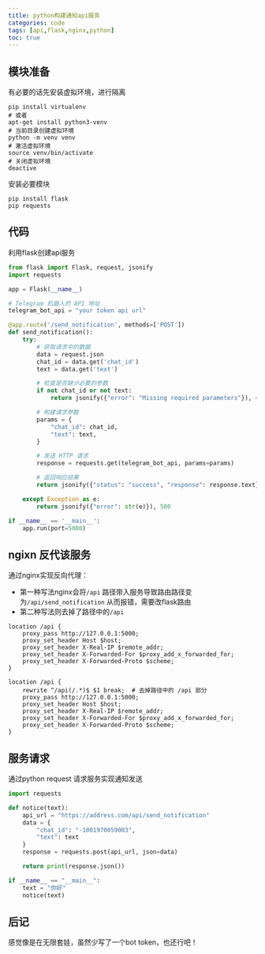 ```yaml
---
title: python构建通知api服务
categories: code
tags: [api,flask,nginx,python]
toc: true
---
```


## 模块准备

有必要的话先安装虚拟环境，进行隔离

```shell
pip install virtualenv
# 或者
apt-get install python3-venv
# 当前目录创建虚拟环境
python -m venv venv
# 激活虚拟环境
source venv/bin/activate
# 关闭虚拟环境
deactive
```

安装必要模块

```shell
pip install flask
pip requests
```

## 代码

利用flask创建api服务

```python
from flask import Flask, request, jsonify
import requests

app = Flask(__name__)

# Telegram 机器人的 API 地址
telegram_bot_api = "your token api url"

@app.route('/send_notification', methods=['POST'])
def send_notification():
    try:
        # 获取请求中的数据
        data = request.json
        chat_id = data.get('chat_id')
        text = data.get('text')

        # 检查是否缺少必要的参数
        if not chat_id or not text:
            return jsonify({"error": "Missing required parameters"}), 400

        # 构建请求参数
        params = {
            "chat_id": chat_id,
            "text": text,
        }

        # 发送 HTTP 请求
        response = requests.get(telegram_bot_api, params=params)

        # 返回响应结果
        return jsonify({"status": "success", "response": response.text}), 200

    except Exception as e:
        return jsonify({"error": str(e)}), 500

if __name__ == '__main__':
    app.run(port=5000)
```

## ngixn 反代该服务

通过nginx实现反向代理：

- 第一种写法nginx会将`/api` 路径带入服务导致路由路径变为`/api/send_notification` 从而报错，需要改flask路由
- 第二种写法则去掉了路径中的`/api` 

```shell
location /api {
    proxy_pass http://127.0.0.1:5000;
    proxy_set_header Host $host;
    proxy_set_header X-Real-IP $remote_addr;
    proxy_set_header X-Forwarded-For $proxy_add_x_forwarded_for;
    proxy_set_header X-Forwarded-Proto $scheme;
}
```

```shell
location /api {
    rewrite ^/api(/.*)$ $1 break;  # 去掉路径中的 /api 部分
    proxy_pass http://127.0.0.1:5000;
    proxy_set_header Host $host;
    proxy_set_header X-Real-IP $remote_addr;
    proxy_set_header X-Forwarded-For $proxy_add_x_forwarded_for;
    proxy_set_header X-Forwarded-Proto $scheme;
}
```

## 服务请求

通过python request 请求服务实现通知发送

```python
import requests

def notice(text):
    api_url = "https://address.com/api/send_notification"
    data = {
        "chat_id": "-1001970059003",
        "text": text
    }
    response = requests.post(api_url, json=data)

    return print(response.json())

if __name__ == "__main__":
    text = "你好"
    notice(text)
```

## 后记

感觉像是在无限套娃，虽然少写了一个bot token，也还行吧！